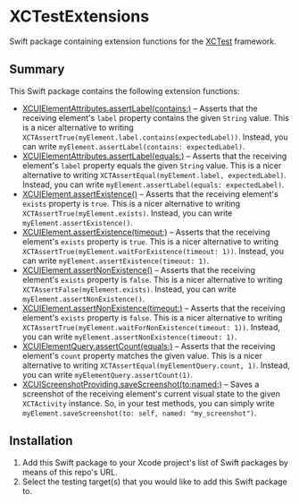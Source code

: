 # XCTestExtensions

Swift package containing extension functions for the [XCTest](https://developer.apple.com/documentation/xctest) framework.

## Summary

This Swift package contains the following extension functions:

* [XCUIElementAttributes.assertLabel(contains:)](Sources/XCTestExtensions/XCUIElementAttributesExtension.swift) – Asserts that the receiving element's `label` property contains the given `String` value. This is a nicer alternative to writing `XCTAssertTrue(myElement.label.contains(expectedLabel))`. Instead, you can write `myElement.assertLabel(contains: expectedLabel)`.
* [XCUIElementAttributes.assertLabel(equals:)](Sources/XCTestExtensions/XCUIElementAttributesExtension.swift) – Asserts that the receiving element's `label` property equals the given `String` value. This is a nicer alternative to writing `XCTAssertEqual(myElement.label, expectedLabel)`. Instead, you can write `myElement.assertLabel(equals: expectedLabel)`.
* [XCUIElement.assertExistence()](Sources/XCTestExtensions/XCUIElementExtension.swift) – Asserts that the receiving element's `exists` property is `true`. This is a nicer alternative to writing `XCTAssertTrue(myElement.exists)`. Instead, you can write `myElement.assertExistence()`.
* [XCUIElement.assertExistence(timeout:)](Sources/XCTestExtensions/XCUIElementExtension.swift) – Asserts that the receiving element's `exists` property is `true`. This is a nicer alternative to writing `XCTAssertTrue(myElement.waitForExistence(timeout: 1))`. Instead, you can write `myElement.assertExistence(timeout: 1)`.
* [XCUIElement.assertNonExistence()](Sources/XCTestExtensions/XCUIElementExtension.swift) – Asserts that the receiving element's `exists` property is `false`. This is a nicer alternative to writing `XCTAssertFalse(myElement.exists)`. Instead, you can write `myElement.assertNonExistence()`.
* [XCUIElement.assertNonExistence(timeout:)](Sources/XCTestExtensions/XCUIElementExtension.swift) – Asserts that the receiving element's `exists` property is `false`. This is a nicer alternative to writing `XCTAssertTrue(myElement.waitForNonExistence(timeout: 1))`. Instead, you can write `myElement.assertNonExistence(timeout: 1)`.
* [XCUIElementQuery.assertCount(equals:)](Sources/XCTestExtensions/XCUIElementQueryExtension.swift) – Asserts that the receiving element's `count` property matches the given value. This is a nicer alternative to writing `XCTAssertEqual(myElementQuery.count, 1)`. Instead, you can write `myElementQuery.assertCount(1)`.
* [XCUIScreenshotProviding.saveScreenshot(to:named:)](Sources/XCTestExtensions/XCUIScreenshotProvidingExtension.swift) – Saves a screenshot of the receiving element's current visual state to the given `XCTActivity` instance. So, in your test methods, you can simply write `myElement.saveScreenshot(to: self, named: "my_screenshot")`.

## Installation

1. Add this Swift package to your Xcode project's list of Swift packages by means of this repo's URL.
2. Select the testing target(s) that you would like to add this Swift package to.
